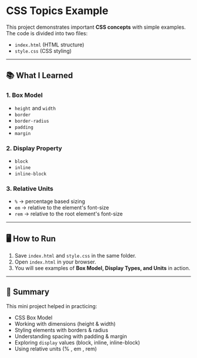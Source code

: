 # CSS Topics Example

This project demonstrates important **CSS concepts** with simple examples.  
The code is divided into two files:
- `index.html` (HTML structure)
- `style.css` (CSS styling)

---

## 📚 What I Learned

### 1. **Box Model**
- `height` and `width`
- `border`
- `border-radius`
- `padding`
- `margin`

### 2. **Display Property**
- `block`
- `inline`
- `inline-block`

### 3. **Relative Units**
- `%` → percentage based sizing
- `em` → relative to the element's font-size
- `rem` → relative to the root element's font-size

---

## 🖥️ How to Run
1. Save `index.html` and `style.css` in the same folder.
2. Open `index.html` in your browser.
3. You will see examples of **Box Model, Display Types, and Units** in action.

---

## 🚀 Summary
This mini project helped in practicing:
- CSS Box Model  
- Working with dimensions (height & width)  
- Styling elements with borders & radius  
- Understanding spacing with padding & margin  
- Exploring `display` values (block, inline, inline-block)  
- Using relative units (% , em , rem)  


